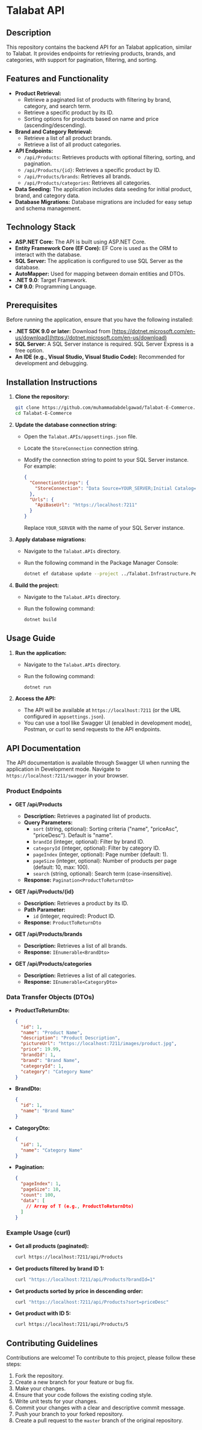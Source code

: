 # Talabat API

## Description

This repository contains the backend API for an Talabat application, similar to Talabat. It provides endpoints for retrieving products, brands, and categories, with support for pagination, filtering, and sorting.

## Features and Functionality

*   **Product Retrieval:**
    *   Retrieve a paginated list of products with filtering by brand, category, and search term.
    *   Retrieve a specific product by its ID.
    *   Sorting options for products based on name and price (ascending/descending).
*   **Brand and Category Retrieval:**
    *   Retrieve a list of all product brands.
    *   Retrieve a list of all product categories.
*   **API Endpoints:**
    *   `/api/Products`: Retrieves products with optional filtering, sorting, and pagination.
    *   `/api/Products/{id}`: Retrieves a specific product by ID.
    *   `/api/Products/brands`: Retrieves all brands.
    *   `/api/Products/categories`: Retrieves all categories.
*   **Data Seeding:** The application includes data seeding for initial product, brand, and category data.
*   **Database Migrations:**  Database migrations are included for easy setup and schema management.

## Technology Stack

*   **ASP.NET Core:**  The API is built using ASP.NET Core.
*   **Entity Framework Core (EF Core):**  EF Core is used as the ORM to interact with the database.
*   **SQL Server:** The application is configured to use SQL Server as the database.
*   **AutoMapper:** Used for mapping between domain entities and DTOs.
*   **.NET 9.0**: Target Framework.
*   **C# 9.0**: Programming Language.

## Prerequisites

Before running the application, ensure that you have the following installed:

*   **.NET SDK 9.0 or later:** Download from [https://dotnet.microsoft.com/en-us/download](https://dotnet.microsoft.com/en-us/download)
*   **SQL Server:**  A SQL Server instance is required.  SQL Server Express is a free option.
*   **An IDE (e.g., Visual Studio, Visual Studio Code):**  Recommended for development and debugging.

## Installation Instructions

1.  **Clone the repository:**

    ```bash
    git clone https://github.com/muhammadabdelgawad/Talabat-E-Commerce.git
    cd Talabat-E-Commerce
    ```

2.  **Update the database connection string:**

    *   Open the `Talabat.APIs/appsettings.json` file.
    *   Locate the `StoreConnection` connection string.
    *   Modify the connection string to point to your SQL Server instance.  For example:

        ```json
        {
          "ConnectionStrings": {
            "StoreConnection": "Data Source=YOUR_SERVER;Initial Catalog=TalabatStoreDB;Integrated Security=True;TrustServerCertificate=True"
          },
          "Urls": {
            "ApiBaseUrl": "https://localhost:7211"
          }
        }
        ```

        Replace `YOUR_SERVER` with the name of your SQL Server instance.

3.  **Apply database migrations:**

    *   Navigate to the `Talabat.APIs` directory.
    *   Run the following command in the Package Manager Console:

        ```bash
        dotnet ef database update --project ../Talabat.Infrastructure.Persistence
        ```

4.  **Build the project:**

    *   Navigate to the `Talabat.APIs` directory.
    *   Run the following command:

        ```bash
        dotnet build
        ```

## Usage Guide

1.  **Run the application:**

    *   Navigate to the `Talabat.APIs` directory.
    *   Run the following command:

        ```bash
        dotnet run
        ```

2.  **Access the API:**

    *   The API will be available at `https://localhost:7211` (or the URL configured in `appsettings.json`).
    *   You can use a tool like Swagger UI (enabled in development mode), Postman, or curl to send requests to the API endpoints.

## API Documentation

The API documentation is available through Swagger UI when running the application in Development mode.  Navigate to `https://localhost:7211/swagger` in your browser.

### Product Endpoints

*   **GET /api/Products**

    *   **Description:** Retrieves a paginated list of products.
    *   **Query Parameters:**
        *   `sort` (string, optional): Sorting criteria ("name", "priceAsc", "priceDesc").  Default is "name".
        *   `brandId` (integer, optional): Filter by brand ID.
        *   `categoryId` (integer, optional): Filter by category ID.
        *   `pageIndex` (integer, optional): Page number (default: 1).
        *   `pageSize` (integer, optional): Number of products per page (default: 10, max: 100).
        *   `search` (string, optional): Search term (case-insensitive).
    *   **Response:** `Pagination<ProductToReturnDto>`

*   **GET /api/Products/{id}**

    *   **Description:** Retrieves a product by its ID.
    *   **Path Parameter:**
        *   `id` (integer, required): Product ID.
    *   **Response:** `ProductToReturnDto`

*   **GET /api/Products/brands**

    *   **Description:** Retrieves a list of all brands.
    *   **Response:** `IEnumerable<BrandDto>`

*   **GET /api/Products/categories**

    *   **Description:** Retrieves a list of all categories.
    *   **Response:** `IEnumerable<CategoryDto>`

### Data Transfer Objects (DTOs)

*   **ProductToReturnDto:**

    ```json
    {
      "id": 1,
      "name": "Product Name",
      "description": "Product Description",
      "pictureUrl": "https://localhost:7211/images/product.jpg",
      "price": 19.99,
      "brandId": 1,
      "brand": "Brand Name",
      "categoryId": 1,
      "category": "Category Name"
    }
    ```

*   **BrandDto:**

    ```json
    {
      "id": 1,
      "name": "Brand Name"
    }
    ```

*   **CategoryDto:**

    ```json
    {
      "id": 1,
      "name": "Category Name"
    }
    ```

*   **Pagination<T>:**

    ```json
    {
      "pageIndex": 1,
      "pageSize": 10,
      "count": 100,
      "data": [
        // Array of T (e.g., ProductToReturnDto)
      ]
    }
    ```

### Example Usage (curl)

*   **Get all products (paginated):**

    ```bash
    curl https://localhost:7211/api/Products
    ```

*   **Get products filtered by brand ID 1:**

    ```bash
    curl "https://localhost:7211/api/Products?brandId=1"
    ```

*   **Get products sorted by price in descending order:**

    ```bash
    curl "https://localhost:7211/api/Products?sort=priceDesc"
    ```

*   **Get product with ID 5:**

    ```bash
    curl https://localhost:7211/api/Products/5
    ```

## Contributing Guidelines

Contributions are welcome!  To contribute to this project, please follow these steps:

1.  Fork the repository.
2.  Create a new branch for your feature or bug fix.
3.  Make your changes.
4.  Ensure that your code follows the existing coding style.
5.  Write unit tests for your changes.
6.  Commit your changes with a clear and descriptive commit message.
7.  Push your branch to your forked repository.
8.  Create a pull request to the `master` branch of the original repository.

